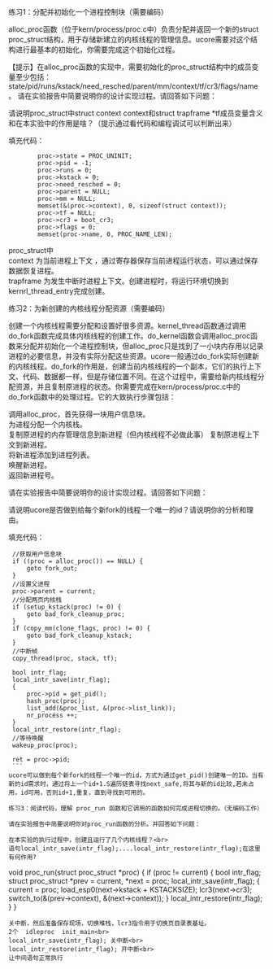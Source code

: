 ﻿

练习1：分配并初始化一个进程控制块（需要编码）

alloc_proc函数（位于kern/process/proc.c中）负责分配并返回一个新的struct proc_struct结构，用于存储新建立的内核线程的管理信息。ucore需要对这个结构进行最基本的初始化，你需要完成这个初始化过程。

【提示】在alloc_proc函数的实现中，需要初始化的proc_struct结构中的成员变量至少包括：state/pid/runs/kstack/need_resched/parent/mm/context/tf/cr3/flags/name。
请在实验报告中简要说明你的设计实现过程。请回答如下问题：

请说明proc_struct中struct context context和struct trapframe *tf成员变量含义和在本实验中的作用是啥？（提示通过看代码和编程调试可以判断出来）
   
填充代码：
```
        proc->state = PROC_UNINIT;
        proc->pid = -1;
        proc->runs = 0;
        proc->kstack = 0;
        proc->need_resched = 0;
        proc->parent = NULL;
        proc->mm = NULL;
        memset(&(proc->context), 0, sizeof(struct context));
        proc->tf = NULL;
        proc->cr3 = boot_cr3;
        proc->flags = 0;
        memset(proc->name, 0, PROC_NAME_LEN);
```

proc_struct中<br>
context 为当前进程上下文 ，通过寄存器保存当前进程运行状态，可以通过保存数据恢复进程。<br> 
trapframe 为发生中断时进程上下文。创建进程时，将运行环境切换到kernrl_thread_entry完成创建。
 
 
练习2：为新创建的内核线程分配资源（需要编码）

创建一个内核线程需要分配和设置好很多资源。kernel_thread函数通过调用do_fork函数完成具体内核线程的创建工作。do_kernel函数会调用alloc_proc函数来分配并初始化一个进程控制块，但alloc_proc只是找到了一小块内存用以记录进程的必要信息，并没有实际分配这些资源。ucore一般通过do_fork实际创建新的内核线程。do_fork的作用是，创建当前内核线程的一个副本，它们的执行上下文、代码、数据都一样，但是存储位置不同。在这个过程中，需要给新内核线程分配资源，并且复制原进程的状态。你需要完成在kern/process/proc.c中的do_fork函数中的处理过程。它的大致执行步骤包括：<br> 

调用alloc_proc，首先获得一块用户信息块。<br> 
为进程分配一个内核栈。<br> 
复制原进程的内存管理信息到新进程（但内核线程不必做此事）
复制原进程上下文到新进程。<br> 
将新进程添加到进程列表。<br> 
唤醒新进程。<br> 
返回新进程号。<br> 

请在实验报告中简要说明你的设计实现过程。请回答如下问题：

请说明ucore是否做到给每个新fork的线程一个唯一的id？请说明你的分析和理由。

填充代码： 
   ```
	//获取用户信息块
    if ((proc = alloc_proc()) == NULL) {
        goto fork_out;
    }
	//设置父进程
    proc->parent = current;
	//分配两页内核栈
    if (setup_kstack(proc) != 0) {
        goto bad_fork_cleanup_proc;
    }
    if (copy_mm(clone_flags, proc) != 0) {
        goto bad_fork_cleanup_kstack;
    }
	//中断帧
    copy_thread(proc, stack, tf);

    bool intr_flag;
    local_intr_save(intr_flag);
    {
        proc->pid = get_pid();
        hash_proc(proc);
        list_add(&proc_list, &(proc->list_link));
        nr_process ++;
    }
    local_intr_restore(intr_flag);
	//等待唤醒
    wakeup_proc(proc);

    ret = proc->pid;
	```
ucore可以做到每个新fork的线程一个唯一的id，方式为通过get_pid()创建唯一的ID。当有新的id需求时，通过将上一个id+1.S遍历链表寻找next_safe,将其与新的id比较,若未占用，id可用，否则id+1,重复，直到寻找到可用的。
	
练习3：阅读代码，理解 proc_run 函数和它调用的函数如何完成进程切换的。（无编码工作）

请在实验报告中简要说明你对proc_run函数的分析。并回答如下问题：

在本实验的执行过程中，创建且运行了几个内核线程？<br> 
语句local_intr_save(intr_flag);....local_intr_restore(intr_flag);在这里有何作用?
```
void
proc_run(struct proc_struct *proc) {
    if (proc != current) {
        bool intr_flag;
        struct proc_struct *prev = current, *next = proc;
        local_intr_save(intr_flag);
        {
            current = proc;
            load_esp0(next->kstack + KSTACKSIZE);
            lcr3(next->cr3);
            switch_to(&(prev->context), &(next->context));
        }
        local_intr_restore(intr_flag);
    }
}
```
关中断，然后准备保存现场，切换堆栈，lcr3指令用于切换页目录表基址。
2个  idleproc  init_main<br>
local_intr_save(intr_flag); 关中断<br>
local_intr_restore(intr_flag); 开中断<br>
让中间语句正常执行
